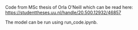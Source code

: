 Code from MSc thesis of Orla O'Neill which can be read here: https://studenttheses.uu.nl/handle/20.500.12932/46857 

The model can be run using run_code.ipynb.
